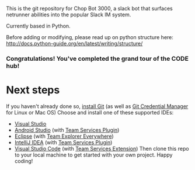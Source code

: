 This is the git repository for Chop Bot 3000, a slack bot that surfaces
netrunner abilities into the popular Slack IM system.

Currently based in Python.

Before adding or modifying, please read up on python structure here:
http://docs.python-guide.org/en/latest/writing/structure/

### Congratulations! You've completed the grand tour of the CODE hub!
# Next steps
If you haven't already done so, [install Git](https://git-scm.com/downloads) (as well as [Git Credential Manager](https://java.visualstudio.com/Downloads/gitcredentialmanager/Index) for Linux or Mac OS)
Choose and install one of these supported IDEs:
* [Visual Studio](https://go.microsoft.com/fwlink/?LinkId=309297&amp;clcid=0x409&amp;slcid=0x409)
* [Android Studio](https://developer.android.com/studio) (with [Team Services Plugin](https://java.visualstudio.com/Downloads/intellijplugin/Index))
* [Eclipse](https://www.eclipse.org/downloads) (with [Team Explorer Everywhere](https://java.visualstudio.com/Downloads/eclipseplugin/Index))
* [IntelliJ IDEA](https://www.jetbrains.com/idea/download) (with [Team Services Plugin](https://java.visualstudio.com/Downloads/intellijplugin/Index))
* [Visual Studio Code](https://code.visualstudio.com/Download) (with [Team Services Extension](https://java.visualstudio.com/Downloads/visualstudiocode/Index))
Then clone this repo to your local machine to get started with your own project.
Happy coding!
